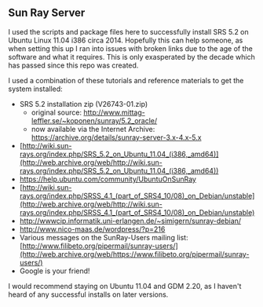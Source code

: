 Sun Ray Server
--------------

I used the scripts and package files here to successfully install SRS 5.2 on Ubuntu Linux 11.04 i386 circa 2014. Hopefully this can help someone, as when setting this up I ran into issues with broken links due to the age of the software and what it requires. This is only exasperated by the decade which has passed since this repo was created.

I used a combination of these tutorials and reference materials to get the system installed:
* SRS 5.2 installation zip (V26743-01.zip)
  * original source: http://www.mittag-leffler.se/~koponen/sunray/5.2_oracle/
  * now available via the Internet Archive: https://archive.org/details/sunray-server-3.x-4.x-5.x
* [http://wiki.sun-rays.org/index.php/SRS_5.2_on_Ubuntu_11.04_(i386,_amd64)](http://web.archive.org/web/http://wiki.sun-rays.org/index.php/SRS_5.2_on_Ubuntu_11.04_(i386,_amd64))
* https://help.ubuntu.com/community/UbuntuOnSunRay
* [http://wiki.sun-rays.org/index.php/SRSS_4.1_(part_of_SRS4_10/08)_on_Debian/unstable](http://web.archive.org/web/http://wiki.sun-rays.org/index.php/SRSS_4.1_(part_of_SRS4_10/08)_on_Debian/unstable)
* http://wwwcip.informatik.uni-erlangen.de/~simigern/sunray-debian/
* http://www.nico-maas.de/wordpress/?p=216
* Various messages on the SunRay-Users mailing list: [http://www.filibeto.org/pipermail/sunray-users/](http://web.archive.org/web/https://www.filibeto.org/pipermail/sunray-users/)
* Google is your friend!

I would recommend staying on Ubuntu 11.04 and GDM 2.20, as I haven't heard of any successful installs on later versions.
